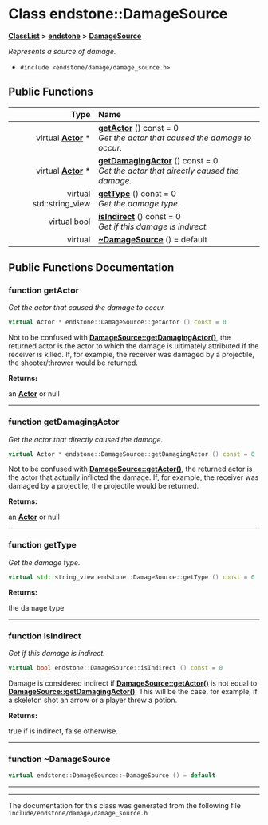 

# Class endstone::DamageSource



[**ClassList**](annotated.md) **>** [**endstone**](namespaceendstone.md) **>** [**DamageSource**](classendstone_1_1DamageSource.md)



_Represents a source of damage._ 

* `#include <endstone/damage/damage_source.h>`





































## Public Functions

| Type | Name |
| ---: | :--- |
| virtual [**Actor**](classendstone_1_1Actor.md) \* | [**getActor**](#function-getactor) () const = 0<br>_Get the actor that caused the damage to occur._  |
| virtual [**Actor**](classendstone_1_1Actor.md) \* | [**getDamagingActor**](#function-getdamagingactor) () const = 0<br>_Get the actor that directly caused the damage._  |
| virtual std::string\_view | [**getType**](#function-gettype) () const = 0<br>_Get the damage type._  |
| virtual bool | [**isIndirect**](#function-isindirect) () const = 0<br>_Get if this damage is indirect._  |
| virtual  | [**~DamageSource**](#function-damagesource) () = default<br> |




























## Public Functions Documentation




### function getActor 

_Get the actor that caused the damage to occur._ 
```C++
virtual Actor * endstone::DamageSource::getActor () const = 0
```



Not to be confused with [**DamageSource::getDamagingActor()**](classendstone_1_1DamageSource.md#function-getdamagingactor), the returned actor is the actor to which the damage is ultimately attributed if the receiver is killed. If, for example, the receiver was damaged by a projectile, the shooter/thrower would be returned.




**Returns:**

an [**Actor**](classendstone_1_1Actor.md) or null 





        

<hr>



### function getDamagingActor 

_Get the actor that directly caused the damage._ 
```C++
virtual Actor * endstone::DamageSource::getDamagingActor () const = 0
```



Not to be confused with [**DamageSource::getActor()**](classendstone_1_1DamageSource.md#function-getactor), the returned actor is the actor that actually inflicted the damage. If, for example, the receiver was damaged by a projectile, the projectile would be returned.




**Returns:**

an [**Actor**](classendstone_1_1Actor.md) or null 





        

<hr>



### function getType 

_Get the damage type._ 
```C++
virtual std::string_view endstone::DamageSource::getType () const = 0
```





**Returns:**

the damage type 





        

<hr>



### function isIndirect 

_Get if this damage is indirect._ 
```C++
virtual bool endstone::DamageSource::isIndirect () const = 0
```



Damage is considered indirect if [**DamageSource::getActor()**](classendstone_1_1DamageSource.md#function-getactor) is not equal to [**DamageSource::getDamagingActor()**](classendstone_1_1DamageSource.md#function-getdamagingactor). This will be the case, for example, if a skeleton shot an arrow or a player threw a potion.




**Returns:**

true if is indirect, false otherwise. 





        

<hr>



### function ~DamageSource 

```C++
virtual endstone::DamageSource::~DamageSource () = default
```




<hr>

------------------------------
The documentation for this class was generated from the following file `include/endstone/damage/damage_source.h`

